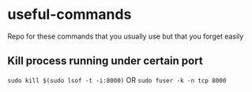 # useful-commands
Repo for these commands that you usually use but that you forget easily

## Kill process running under certain port
```sudo kill $(sudo lsof -t -i:8000)``` OR
```sudo fuser -k -n tcp 8000 ```

